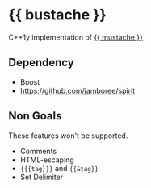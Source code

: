 {{ bustache }}
========

C++1y implementation of [{{ mustache }}](http://mustache.github.io/)

## Dependency
* Boost
* https://github.com/jamboree/spirit

## Non Goals
These features won't be supported.
* Comments
* HTML-escaping
* `{{{tag}}}` and `{{&tag}}`
* Set Delimiter
